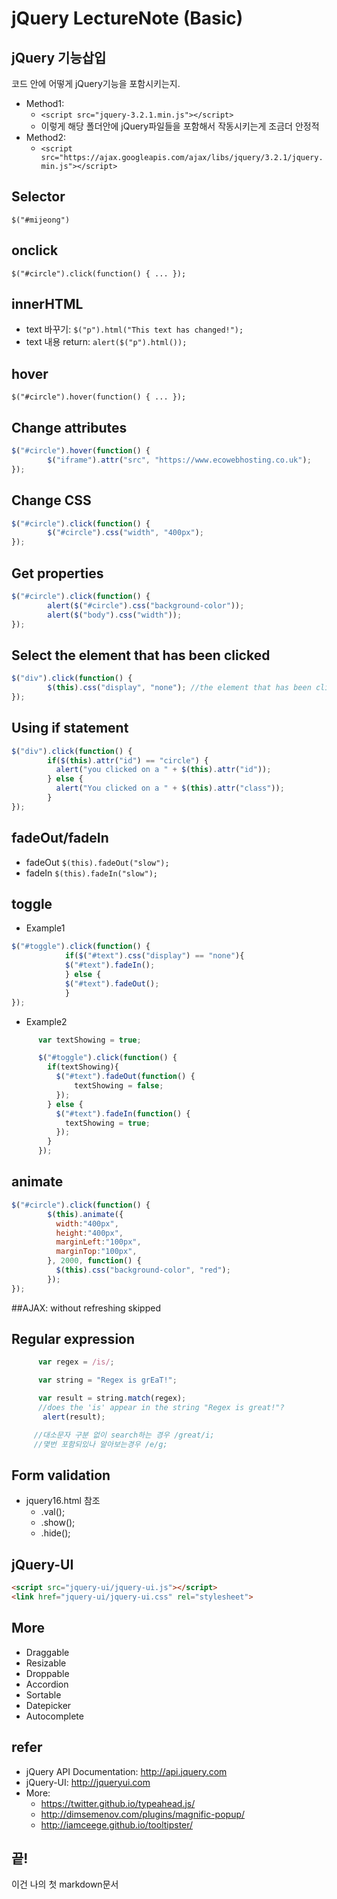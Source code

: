 # jQuery LectureNote (Basic)

## jQuery 기능삽입
코드 안에 어떻게 jQuery기능을 포함시키는지.
- Method1: 
	+ `<script src="jquery-3.2.1.min.js"></script>`
	+ 이렇게 해당 폴더안에 jQuery파일들을 포함해서 작동시키는게 조금더 안정적
- Method2:
	+ `<script src="https://ajax.googleapis.com/ajax/libs/jquery/3.2.1/jquery.min.js"></script>`

## Selector
`$("#mijeong")`

## onclick
`$("#circle").click(function() { ... });`

## innerHTML
- text 바꾸기: `$("p").html("This text has changed!");`
- text 내용 return: `alert($("p").html());`

## hover
`$("#circle").hover(function() { ... });`

## Change attributes 
````js
$("#circle").hover(function() {
        $("iframe").attr("src", "https://www.ecowebhosting.co.uk");
});
````

## Change CSS
````js
$("#circle").click(function() {
        $("#circle").css("width", "400px");
});
````

## Get properties 
````js
$("#circle").click(function() {
        alert($("#circle").css("background-color"));
        alert($("body").css("width"));
});
````

## Select the element that has been clicked
````js
$("div").click(function() {
        $(this).css("display", "none"); //the element that has been clicked
});
````

## Using if statement
````js
$("div").click(function() {
        if($(this).attr("id") == "circle") {
          alert("you clicked on a " + $(this).attr("id"));
        } else {
          alert("You clicked on a " + $(this).attr("class"));
        }
}); 
````

## fadeOut/fadeIn
- fadeOut
	`$(this).fadeOut("slow");`
- fadeIn
	`$(this).fadeIn("slow");`

## toggle
- Example1
````js
$("#toggle").click(function() {
            if($("#text").css("display") == "none"){
            $("#text").fadeIn();
            } else {
            $("#text").fadeOut();
            } 
});
````
- Example2
````js
      var textShowing = true;

      $("#toggle").click(function() {
        if(textShowing){
          $("#text").fadeOut(function() {
              textShowing = false;
          });
        } else {
          $("#text").fadeIn(function() {
            textShowing = true;
          });
        }
      });
````

## animate 
````js
$("#circle").click(function() {
        $(this).animate({
          width:"400px",
          height:"400px",
          marginLeft:"100px",
          marginTop:"100px",
        }, 2000, function() {
          $(this).css("background-color", "red");
        });
});
````

##AJAX: without refreshing 
skipped

## Regular expression
````js
      var regex = /is/;

      var string = "Regex is grEaT!";

      var result = string.match(regex);
      //does the 'is' appear in the string "Regex is great!"?
       alert(result);

     //대소문자 구분 없이 search하는 경우 /great/i;
     //몇번 포함되있나 알아보는경우 /e/g;
````

## Form validation 
- jquery16.html 참조
	+ .val();
	+ .show();
	+ .hide();

## jQuery-UI
````html
<script src="jquery-ui/jquery-ui.js"></script>
<link href="jquery-ui/jquery-ui.css" rel="stylesheet">
````

## More 
- Draggable
- Resizable
- Droppable
- Accordion
- Sortable
- Datepicker
- Autocomplete

## refer
- jQuery API Documentation: http://api.jquery.com
- jQuery-UI: http://jqueryui.com
- More: 
  + https://twitter.github.io/typeahead.js/
  + http://dimsemenov.com/plugins/magnific-popup/
  + http://iamceege.github.io/tooltipster/

## 끝!
이건 나의 첫 markdown문서

